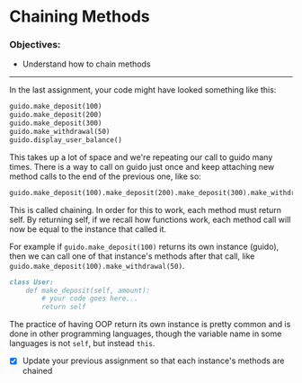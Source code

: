 # Chaining Methods

### Objectives:

- Understand how to chain methods
<hr>

In the last assignment, your code might have looked something like this:
```md
guido.make_deposit(100)
guido.make_deposit(200)
guido.make_deposit(300)
guido.make_withdrawal(50)
guido.display_user_balance()
````

This takes up a lot of space and we're repeating our call to guido many times. There is a way to call on guido just once and keep attaching new method calls to the end of the previous one, like so:

```md
guido.make_deposit(100).make_deposit(200).make_deposit(300).make_withdrawal(50).display_user_balance()
````
This is called chaining. In order for this to work, each method must return self. By returning self, if we recall how functions work, each method call will now be equal to the instance that called it.

For example if `guido.make_deposit(100)` returns its own instance (guido), then we can call one of that instance's methods after that call, like `guido.make_deposit(100).make_withdrawal(50)`.
```md
class User:
    def make_deposit(self, amount):
        # your code goes here...
        return self
````
The practice of having OOP return its own instance is pretty common and is done in other programming languages, though the variable name in some languages is not `self`, but instead `this`.

- [x] Update your previous assignment so that each instance's methods are chained